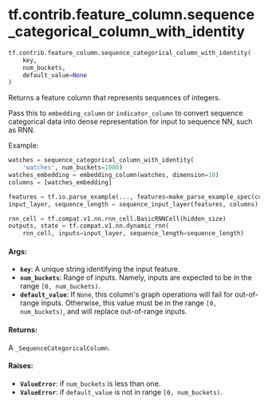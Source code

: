 <div itemscope itemtype="http://developers.google.com/ReferenceObject">
<meta itemprop="name" content="tf.contrib.feature_column.sequence_categorical_column_with_identity" />
<meta itemprop="path" content="Stable" />
</div>

# tf.contrib.feature_column.sequence_categorical_column_with_identity

``` python
tf.contrib.feature_column.sequence_categorical_column_with_identity(
    key,
    num_buckets,
    default_value=None
)
```

Returns a feature column that represents sequences of integers.

Pass this to `embedding_column` or `indicator_column` to convert sequence
categorical data into dense representation for input to sequence NN, such as
RNN.

Example:

```python
watches = sequence_categorical_column_with_identity(
    'watches', num_buckets=1000)
watches_embedding = embedding_column(watches, dimension=10)
columns = [watches_embedding]

features = tf.io.parse_example(..., features=make_parse_example_spec(columns))
input_layer, sequence_length = sequence_input_layer(features, columns)

rnn_cell = tf.compat.v1.nn.rnn_cell.BasicRNNCell(hidden_size)
outputs, state = tf.compat.v1.nn.dynamic_rnn(
    rnn_cell, inputs=input_layer, sequence_length=sequence_length)
```

#### Args:

* <b>`key`</b>: A unique string identifying the input feature.
* <b>`num_buckets`</b>: Range of inputs. Namely, inputs are expected to be in the
    range `[0, num_buckets)`.
* <b>`default_value`</b>: If `None`, this column's graph operations will fail for
    out-of-range inputs. Otherwise, this value must be in the range
    `[0, num_buckets)`, and will replace out-of-range inputs.


#### Returns:

A `_SequenceCategoricalColumn`.


#### Raises:

* <b>`ValueError`</b>: if `num_buckets` is less than one.
* <b>`ValueError`</b>: if `default_value` is not in range `[0, num_buckets)`.